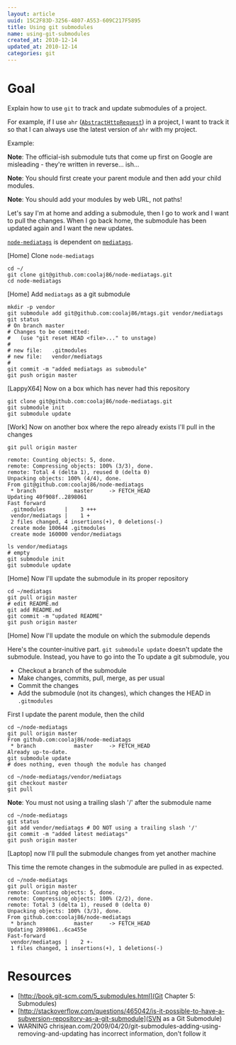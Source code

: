 ```yaml
---
layout: article
uuid: 15C2F83D-3256-4807-A553-609C217F5895
title: Using git submodules
name: using-git-submodules
created_at: 2010-12-14
updated_at: 2010-12-14
categories: git
---
```


Goal
====

Explain how to use `git` to track and update submodules of a project.

For example, if I use `ahr` ([`AbstractHttpRequest`](http://github.com/coolaj86/abstract-http-request)) in a project,
I want to track it so that I can always use the latest version of `ahr` with my project.

Example:

**Note**: The official-ish submodule tuts that come up first on Google are misleading - they're written in reverse... ish...

**Note**: You should first create your parent module and then add your child modules.

**Note**: You should add your modules by web URL, not paths!

Let's say I'm at home and adding a submodule, then I go to work and I want to pull the changes.
When I go back home, the submodule has been updated again and I want the new updates.

[`node-mediatags`](http://github.com/coolaj86/node-mediatags.git) is dependent on
[`mediatags`](http://github.com/coolaj86/mtags.git).

[Home] Clone `node-mediatags`

    cd ~/
    git clone git@github.com:coolaj86/node-mediatags.git
    cd node-mediatags

[Home] Add `mediatags` as a git submodule

    mkdir -p vendor
    git submodule add git@github.com:coolaj86/mtags.git vendor/mediatags
    git status
    # On branch master
    # Changes to be committed:
    #   (use "git reset HEAD <file>..." to unstage)
    #
    # new file:   .gitmodules
    # new file:   vendor/mediatags
    #
    git commit -m "added mediatags as submodule"
    git push origin master

[LappyX64] Now on a box which has never had this repository

    git clone git@github.com:coolaj86/node-mediatags.git
    git submodule init
    git submodule update

[Work] Now on another box where the repo already exists I'll pull in the changes

    git pull origin master

    remote: Counting objects: 5, done.
    remote: Compressing objects: 100% (3/3), done.
    remote: Total 4 (delta 1), reused 0 (delta 0)
    Unpacking objects: 100% (4/4), done.
    From git@github.com:coolaj86/node-mediatags
     * branch            master     -> FETCH_HEAD
    Updating 40f908f..2898061
    Fast forward
     .gitmodules      |    3 +++
     vendor/mediatags |    1 +
     2 files changed, 4 insertions(+), 0 deletions(-)
     create mode 100644 .gitmodules
     create mode 160000 vendor/mediatags

    ls vendor/mediatags
    # empty
    git submodule init
    git submodule update

[Home] Now I'll update the submodule in its proper repository

    cd ~/mediatags
    git pull origin master
    # edit README.md
    git add README.md
    git commit -m "updated README"
    git push origin master

[Home] Now I'll update the module on which the submodule depends

Here's the counter-inuitive part. `git submodule update` doesn't update the submodule.
Instead, you have to go into the To update a git submodule, you

  * Checkout a branch of the submodule
  * Make changes, commits, pull, merge, as per usual
  * Commit the changes
  * Add the submodule (not its changes), which changes the HEAD in `.gitmodules`

First I update the parent module, then the child

    cd ~/node-mediatags
    git pull origin master
    From github.com:coolaj86/node-mediatags
     * branch            master     -> FETCH_HEAD
    Already up-to-date.
    git submodule update
    # does nothing, even though the module has changed

    cd ~/node-mediatags/vendor/mediatags
    git checkout master
    git pull

**Note**: You must not using a trailing slash '/' after the submodule name

    cd ~/node-mediatags
    git status
    git add vendor/mediatags # DO NOT using a trailing slash '/'
    git commit -m "added latest mediatags"
    git push origin master

[Laptop] now I'll pull the submodule changes from yet another machine

This time the remote changes in the submodule are pulled in as expected.

    cd ~/node-mediatags
    git pull origin master
    remote: Counting objects: 5, done.
    remote: Compressing objects: 100% (2/2), done.
    remote: Total 3 (delta 1), reused 0 (delta 0)
    Unpacking objects: 100% (3/3), done.
    From github.com:coolaj86/node-mediatags
     * branch            master     -> FETCH_HEAD
    Updating 2898061..6ca455e
    Fast-forward
     vendor/mediatags |    2 +-
     1 files changed, 1 insertions(+), 1 deletions(-)

Resources
====

  * [http://book.git-scm.com/5_submodules.html](Git Chapter 5: Submodules)
  * [http://stackoverflow.com/questions/465042/is-it-possible-to-have-a-subversion-repository-as-a-git-submodule](SVN as a Git Submodule)
  * WARNING chrisjean.com/2009/04/20/git-submodules-adding-using-removing-and-updating has incorrect information, don't follow it
